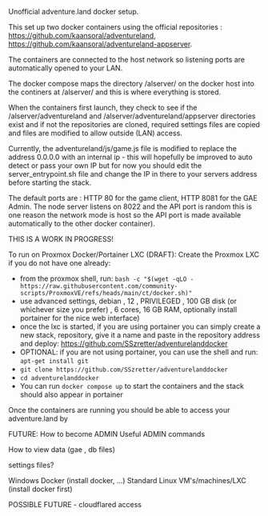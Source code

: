 Unofficial adventure.land docker setup.

This set up two docker containers using the official repositories : https://github.com/kaansoral/adventureland, https://github.com/kaansoral/adventureland-appserver.

The containers are connected to the host network so listening ports are automatically opened to your LAN.

The docker compose maps the directory /alserver/ on the docker host into the continers at /alserver/ and this is where everything is stored.

When the containers first launch, they check to see if the /alserver/adventureland and /alserver/adventureland/appserver directories exist and if not the repositories are cloned, required settings files are copied and files are modified to allow outside (LAN) access.

Currently, the adventureland/js/game.js file is modified to replace the address 0.0.0.0 with an internal ip - this will hopefully be improved to auto detect or pass your own IP but for now you should edit the server_entrypoint.sh file and change the IP in there to your servers address before starting the stack.

The default ports are :  HTTP 80 for the game client, HTTP 8081 for the GAE Admin.
 The node server listens on 8022 and the API port is random this is one reason the network mode is host so the API port is made available automatically to the other docker container).

THIS IS A WORK IN PROGRESS!

To run on Proxmox Docker/Portainer LXC (DRAFT):
 Create the Proxmox LXC if you do not have one already:
  - from the proxmox shell, run: `bash -c "$(wget -qLO - https://raw.githubusercontent.com/community-scripts/ProxmoxVE/refs/heads/main/ct/docker.sh)"`
  - use advanced settings, debian , 12 , PRIVILEGED , 100 GB disk (or whichever size you prefer) , 6 cores, 16 GB RAM, optionally install portainer for the nice web interface)
  - once the lxc is started, if you are using portainer you can simply create a new stack, repository, give it a name and paste in the repository address and deploy: https://github.com/SSzretter/adventurelanddocker
  - OPTIONAL: if you are not using portainer, you can use the shell and run: `apt-get install git`
   - ` git clone https://github.com/SSzretter/adventurelanddocker `
   - ` cd adventurelanddocker `
   - You can run ` docker compose up ` to start the containers and the stack should also appear in portainer


Once the containers are running you should be able to access your adventure.land by 

FUTURE:
 How to become ADMIN
 Useful ADMIN commands

 How to view data (gae , db files)

 settings files?

 Windows Docker (install docker, ...)
 Standard Linux VM's/machines/LXC  (install docker first)

 POSSIBLE FUTURE - cloudflared access
 
